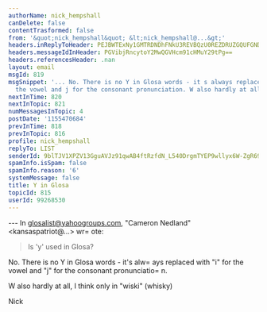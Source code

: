 ```yaml
---
authorName: nick_hempshall
canDelete: false
contentTrasformed: false
from: '&quot;nick_hempshall&quot; &lt;nick_hempshall@...&gt;'
headers.inReplyToHeader: PEJBWTExNy1GMTRDNDhFNkU3REVBQzU0REZDRUZGQUFGNDgwQHBoeC5nYmw+
headers.messageIdInHeader: PGVibjRncytoY2MwQGVHcm91cHMuY29tPg==
headers.referencesHeader: .nan
layout: email
msgId: 819
msgSnippet: '... No. There is no Y in Glosa words - it s always replaced with i for
  the vowel and j for the consonant pronunciation. W also hardly at all, I think only'
nextInTime: 820
nextInTopic: 821
numMessagesInTopic: 4
postDate: '1155470684'
prevInTime: 818
prevInTopic: 816
profile: nick_hempshall
replyTo: LIST
senderId: 9blTJV1XPZV13GguAVJz91qwAB4ftRzfdN_L540DrgmTYEP9wllyx6W-ZgR697kiXQLO1VCjJLt39_Tih54svgDGBQxqIFV-gfeeRIN6Gln09yYi
spamInfo.isSpam: false
spamInfo.reason: '6'
systemMessage: false
title: Y in Glosa
topicId: 815
userId: 99268530
---
```


--- In glosalist@yahoogroups.com, "Cameron Nedland" 
<kansaspatriot@...> wr=
ote:
>
> Is 'y' used in Glosa?

No. There is no Y in Glosa words - it's alw=
ays replaced with "i" for 
the vowel and "j" for the consonant pronunciatio=
n.

W also hardly at all, I think only in "wiski" (whisky)

Nick




